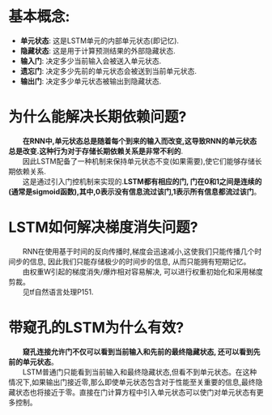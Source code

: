 # 基本概念:  
- **单元状态**: 这是LSTM单元的内部单元状态(即记忆).    
- **隐藏状态**: 这是用于计算预测结果的外部隐藏状态.  
- **输入门**: 决定多少当前输入会被送入单元状态.  
- **遗忘门**: 决定多少先前的单元状态会被送到当前单元状态.  
- **输出门**: 决定多少单元状态被输出到隐藏状态.  

# 为什么能解决长期依赖问题?  
&emsp;&emsp;**在RNN中,单元状态总是随着每个到来的输入而改变,这导致RNN的单元状态总是改变.这种行为对于存储长期依赖关系是非常不利的**.  
&emsp;&emsp;因此LSTM配备了一种机制来保持单元状态不变(如果需要),使它们能够存储长期依赖关系.  
&emsp;&emsp;这是通过引入门控机制来实现的.**LSTM都有相应的门, 门在0和1之间是连续的(通常是sigmoid函数),其中,0表示没有信息流过该门,1表示所有信息都流过该门**。  

# LSTM如何解决梯度消失问题?  
&emsp;&emsp;RNN在使用基于时间的反向传播时,梯度会迅速减小,这使我们只能传播几个时间步的信息, 因此我们只能存储极少的时间步的信息, 从而只能拥有短期记忆。  
&emsp;&emsp;由权重W引起的梯度消失/爆炸相对容易解决, 可以进行权重初始化和采用梯度剪裁。  
&emsp;&emsp;见tf自然语言处理P151. 

# 带窥孔的LSTM为什么有效?  
&emsp;&emsp;**窥孔连接允许门不仅可以看到当前输入和先前的最终隐藏状态, 还可以看到先前的单元状态**。  
&emsp;&emsp;LSTM普通门只能看到当前输入和最终隐藏状态,但看不到单元状态。在这种情况下,如果输出门接近零,那么即使单元状态包含对于性能至关重要的信息,最终隐藏状态也将接近于零。直接在门计算方程中引入单元状态可以使门对单元状态有更多控制。  
